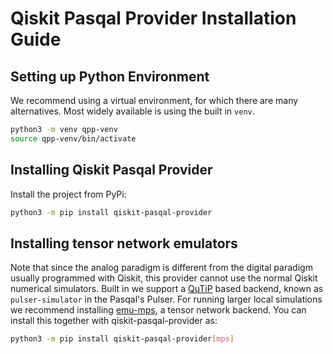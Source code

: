 # Qiskit Pasqal Provider Installation Guide


## Setting up Python Environment

We recommend using a virtual environment, for which there are many alternatives.
Most widely available is using the built in `venv`.

```bash
python3 -m venv qpp-venv
source qpp-venv/bin/activate
```


## Installing Qiskit Pasqal Provider

Install the project from PyPi:
```bash
python3 -m pip install qiskit-pasqal-provider
```

## Installing tensor network emulators

Note that since the analog paradigm is different from the digital paradigm usually programmed with Qiskit, this provider cannot use the normal Qiskit numerical simulators.
Built in we support a [QuTiP](https://qutip.org/) based backend, known as `pulser-simulator` in the Pasqal's Pulser.
For running larger local simulations we recommend installing [emu-mps](https://pasqal-io.github.io/emulators/latest/emu_mps/), a tensor network backend.
You can install this together with qiskit-pasqal-provider as:
```bash
python3 -m pip install qiskit-pasqal-provider[mps]
```
